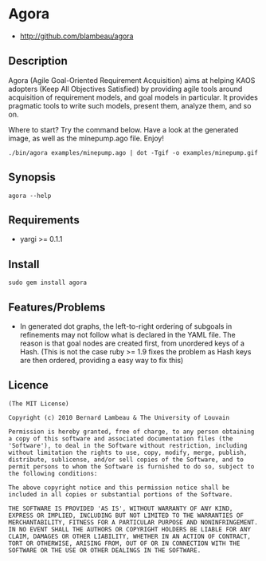 # Agora

* http://github.com/blambeau/agora

## Description

Agora (Agile Goal-Oriented Requirement Acquisition) aims at helping KAOS adopters 
(Keep All Objectives Satisfied) by providing agile tools around acquisition of 
requirement models, and goal models in particular. It provides pragmatic tools 
to write such models, present them, analyze them, and so on.

Where to start? Try the command below. Have a look at the generated image, as 
well as the minepump.ago file. Enjoy!

    ./bin/agora examples/minepump.ago | dot -Tgif -o examples/minepump.gif

## Synopsis

    agora --help

## Requirements

* yargi >= 0.1.1

## Install

    sudo gem install agora

## Features/Problems

* In generated dot graphs, the left-to-right ordering of subgoals in refinements may not follow what is 
  declared in the YAML file. The reason is that goal nodes are created first, from unordered keys of a Hash.
  (This is not the case ruby >= 1.9 fixes the problem as Hash keys are then ordered, providing a easy way to fix 
  this)

## Licence

    (The MIT License)

    Copyright (c) 2010 Bernard Lambeau & The University of Louvain

    Permission is hereby granted, free of charge, to any person obtaining
    a copy of this software and associated documentation files (the
    'Software'), to deal in the Software without restriction, including
    without limitation the rights to use, copy, modify, merge, publish,
    distribute, sublicense, and/or sell copies of the Software, and to
    permit persons to whom the Software is furnished to do so, subject to
    the following conditions:

    The above copyright notice and this permission notice shall be
    included in all copies or substantial portions of the Software.

    THE SOFTWARE IS PROVIDED 'AS IS', WITHOUT WARRANTY OF ANY KIND,
    EXPRESS OR IMPLIED, INCLUDING BUT NOT LIMITED TO THE WARRANTIES OF
    MERCHANTABILITY, FITNESS FOR A PARTICULAR PURPOSE AND NONINFRINGEMENT.
    IN NO EVENT SHALL THE AUTHORS OR COPYRIGHT HOLDERS BE LIABLE FOR ANY
    CLAIM, DAMAGES OR OTHER LIABILITY, WHETHER IN AN ACTION OF CONTRACT,
    TORT OR OTHERWISE, ARISING FROM, OUT OF OR IN CONNECTION WITH THE
    SOFTWARE OR THE USE OR OTHER DEALINGS IN THE SOFTWARE.
